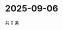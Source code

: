 # 2025-09-06

共 0 条

<!-- BEGIN ZHIHUVIDEO -->
<!-- 最后更新时间 Sat Sep 06 2025 22:08:59 GMT+0800 (China Standard Time) -->

<!-- END ZHIHUVIDEO -->
